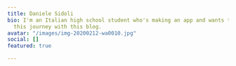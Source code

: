 ```yaml
---
title: Daniele Sidoli
bio: I'm an Italian high school student who's making an app and wants to document
  this journey with this blog.
avatar: "/images/img-20200212-wa0010.jpg"
social: []
featured: true

---
```


